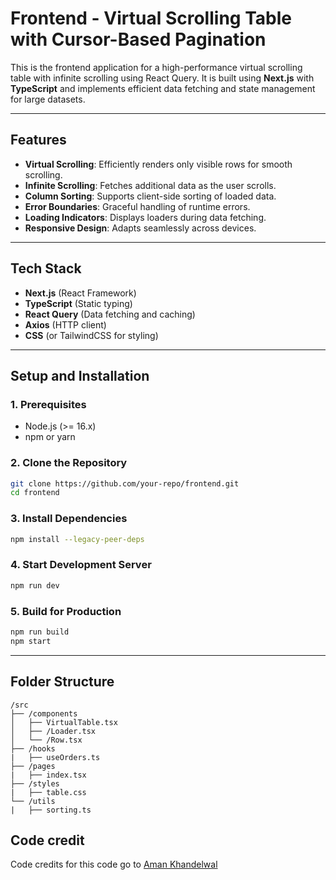 # Frontend - Virtual Scrolling Table with Cursor-Based Pagination

This is the frontend application for a high-performance virtual scrolling table with infinite scrolling using React Query. It is built using **Next.js** with **TypeScript** and implements efficient data fetching and state management for large datasets.

---

## **Features**

- **Virtual Scrolling**: Efficiently renders only visible rows for smooth scrolling.
- **Infinite Scrolling**: Fetches additional data as the user scrolls.
- **Column Sorting**: Supports client-side sorting of loaded data.
- **Error Boundaries**: Graceful handling of runtime errors.
- **Loading Indicators**: Displays loaders during data fetching.
- **Responsive Design**: Adapts seamlessly across devices.

---

## **Tech Stack**

- **Next.js** (React Framework)
- **TypeScript** (Static typing)
- **React Query** (Data fetching and caching)
- **Axios** (HTTP client)
- **CSS** (or TailwindCSS for styling)

---

## **Setup and Installation**

### **1. Prerequisites**
- Node.js (>= 16.x)
- npm or yarn

### **2. Clone the Repository**
```bash
git clone https://github.com/your-repo/frontend.git
cd frontend
```

### **3. Install Dependencies**
```bash
npm install --legacy-peer-deps
```

### **4. Start Development Server**
```bash
npm run dev
```

### **5. Build for Production**
```bash
npm run build
npm start
```

---

## **Folder Structure**

```
/src
├── /components
│   ├── VirtualTable.tsx          
│   ├── /Loader.tsx        
│   └── /Row.tsx          
├── /hooks  
|   ├── useOrders.ts         
├── /pages  
|   ├── index.tsx            
├── /styles
|   ├── table.css          
└── /utils
|   ├── sorting.ts            
```

## Code credit

Code credits for this code go to [Aman Khandelwal](https://github.com/wolfblunt)